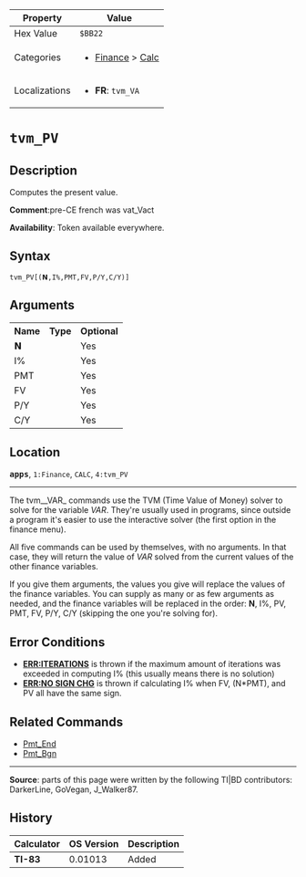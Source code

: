 | Property      | Value |
|---------------|-------|
| Hex Value     | `$BB22`|
| Categories    | <ul><li>[Finance](<../categories/Finance.md>) > [Calc](<../categories/Finance.md#Calc>)</li></ul> |
| Localizations | <ul><li><b>FR</b>: `tvm_VA`</li></ul> |

# `tvm_PV`

## Description
Computes the present value.

<b>Comment</b>:pre-CE french was vat_Vact

<b>Availability</b>: Token available everywhere.

## Syntax
`tvm_PV[(𝗡,I%,PMT,FV,P/Y,C/Y)]`

## Arguments
<table>
<tr><th>Name</th><th>Type</th><th>Optional</th></tr>

<tr><td>𝗡</td><td></td><td>Yes</td></tr>

<tr><td>I%</td><td></td><td>Yes</td></tr>

<tr><td>PMT</td><td></td><td>Yes</td></tr>

<tr><td>FV</td><td></td><td>Yes</td></tr>

<tr><td>P/Y</td><td></td><td>Yes</td></tr>

<tr><td>C/Y</td><td></td><td>Yes</td></tr>

</table>

## Location
<tt><kbd><b>apps</b></kbd></tt>, `1:Finance`, `CALC`, `4:tvm_PV`
<hr>

The tvm__VAR_ commands use the TVM (Time Value of Money) solver to solve for the variable _VAR_. They're usually used in programs, since outside a program it's easier to use the interactive solver (the first option in the finance menu).

All five commands can be used by themselves, with no arguments. In that case, they will return the value of _VAR_ solved from the current values of the other finance variables.

If you give them arguments, the values you give will replace the values of the finance variables. You can supply as many or as few arguments as needed, and the finance variables will be replaced in the order: **N**, I%, PV, PMT, FV, P/Y, C/Y (skipping the one you're solving for).

## Error Conditions

*   **[ERR:ITERATIONS](errors#iterations)** is thrown if the maximum amount of iterations was exceeded in computing I% (this usually means there is no solution)
*   **[ERR:NO SIGN CHG](errors#nosignchg)** is thrown if calculating I% when FV, (N*PMT), and PV all have the same sign.

## Related Commands

*   [Pmt_End](Pmt_End.md)
*   [Pmt_Bgn](Pmt_Bgn.md)

* * *

**Source**: parts of this page were written by the following TI|BD contributors: DarkerLine, GoVegan, J_Walker87.

## History
| Calculator | OS Version | Description |
|------------|------------|-------------|
| <b>TI-83</b> | 0.01013 | Added |


